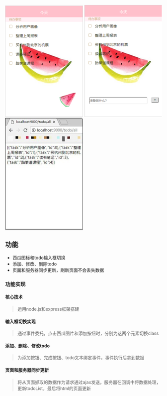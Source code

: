  ![图片1没有显示吗？](/static/pics/readme1.png)
 ![图片2没有显示吗？](/static/pics/readme2.png)
 ![图片2没有显示吗？](/static/pics/readme3.jpg)
## 功能
* 西瓜图标和todo输入框切换
* 添加、修改、删除todo
* 页面和服务器同步更新，刷新页面不会丢失数据

### 功能实现
#### 核心技术
> 运用node.js和express框架搭建
#### 输入框切换实现
> 通过事件委托，点击西瓜图片和添加按钮时，分别为这两个元素切换class
#### 添加、删除、修改todo
> 为添加按钮、完成按钮、todo文本绑定事件，事件执行后拿到数据
#### 页面和服务器同步更新
> 将从页面抓取的数据作为请求通过ajax发送，服务器在回调中将数据处理，更新todoList，最后将html的页面更新
